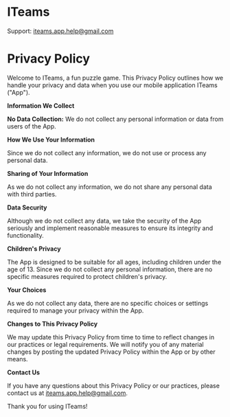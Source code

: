 # ITeams

Support: [iteams.app.help@gmail.com](mailto:iteams.app.help@gmail.com)

# Privacy Policy

Welcome to ITeams, a fun puzzle game. This Privacy Policy outlines how we handle your privacy and data when you use our mobile application ITeams ("App").

**Information We Collect**

**No Data Collection:** We do not collect any personal information or data from users of the App.

**How We Use Your Information**

Since we do not collect any information, we do not use or process any personal data.

**Sharing of Your Information**

As we do not collect any information, we do not share any personal data with third parties.

**Data Security**

Although we do not collect any data, we take the security of the App seriously and implement reasonable measures to ensure its integrity and functionality.

**Children's Privacy**

The App is designed to be suitable for all ages, including children under the age of 13. Since we do not collect any personal information, there are no specific measures required to protect children's privacy.

**Your Choices**

As we do not collect any data, there are no specific choices or settings required to manage your privacy within the App.

**Changes to This Privacy Policy**

We may update this Privacy Policy from time to time to reflect changes in our practices or legal requirements. We will notify you of any material changes by posting the updated Privacy Policy within the App or by other means.

**Contact Us**

If you have any questions about this Privacy Policy or our practices, please contact us at [iteams.app.help@gmail.com](mailto:iteams.app.help@gmail.com).

Thank you for using ITeams!

